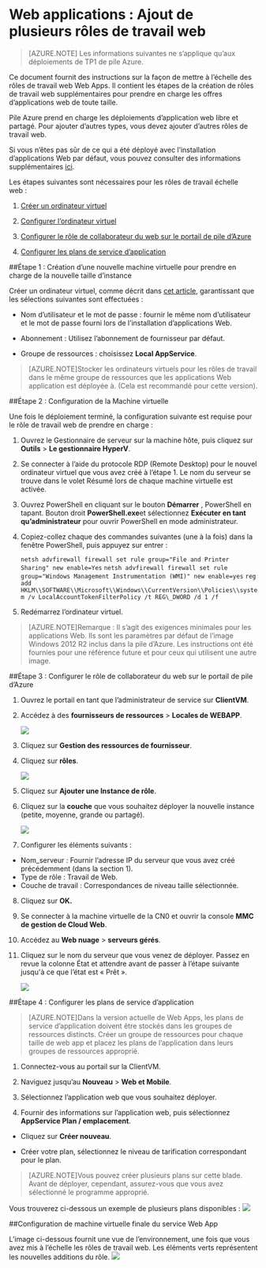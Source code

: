 <properties
    pageTitle="Les applications Web ajouter d’autres Web rôles Worker | Microsoft Azure"
    description="Conseils détaillés sur la mise à l’échelle d’Azure pile Web App"
    services="azure-stack"
    documentationCenter=""
    authors="kathm"
    manager="slinehan"
    editor=""/>

<tags
    ms.service="azure-stack"
    ms.workload="app-service"
    ms.tgt_pltfrm="na"
    ms.devlang="na"
    ms.topic="article"
    ms.date="09/26/2016"
    ms.author="kathm"/>

#   <a name="web-apps-adding-more-web-worker-roles"></a>Web applications : Ajout de plusieurs rôles de travail web

> [AZURE.NOTE] Les informations suivantes ne s’applique qu’aux déploiements de TP1 de pile Azure.

Ce document fournit des instructions sur la façon de mettre à l’échelle des rôles de travail web Web Apps. Il contient les étapes de la création de rôles de travail web supplémentaires pour prendre en charge les offres d’applications web de toute taille.

Pile Azure prend en charge les déploiements d’application web libre et partagé. Pour ajouter d’autres types, vous devez ajouter d’autres rôles de travail web.

Si vous n’êtes pas sûr de ce qui a été déployé avec l’installation d’applications Web par défaut, vous pouvez consulter des informations supplémentaires [ici](azure-stack-webapps-overview.md).

Les étapes suivantes sont nécessaires pour les rôles de travail échelle web :

1.  [Créer un ordinateur virtuel](#step-1-create-a-new-vm-to-support-the-new-instance-size)

2.  [Configurer l’ordinateur virtuel](#step-2-configure-the-virtual-machine)

3.  [Configurer le rôle de collaborateur du web sur le portail de pile d’Azure](#step-3-configure-the-web-worker-role-in-the-azure-stack-portal)

4.  [Configurer les plans de service d’application](#step-4-configure-app-service-plans)

##<a name="step-1-create-a-new-vm-to-support-the-new-instance-size"></a>Étape 1 : Création d’une nouvelle machine virtuelle pour prendre en charge de la nouvelle taille d’instance

Créer un ordinateur virtuel, comme décrit dans [cet article](azure-stack-provision-vm.md), garantissant que les sélections suivantes sont effectuées :

 - Nom d’utilisateur et le mot de passe : fournir le même nom d’utilisateur et le mot de passe fourni lors de l’installation d’applications Web.

 - Abonnement : Utilisez l’abonnement de fournisseur par défaut.

 - Groupe de ressources : choisissez **Local AppService**.

> [AZURE.NOTE]Stocker les ordinateurs virtuels pour les rôles de travail dans le même groupe de ressources que les applications Web application est déployée à. (Cela est recommandé pour cette version).

##<a name="step-2-configure-the-virtual-machine"></a>Étape 2 : Configuration de la Machine virtuelle

Une fois le déploiement terminé, la configuration suivante est requise pour le rôle de travail web de prendre en charge :

1.  Ouvrez le Gestionnaire de serveur sur la machine hôte, puis cliquez sur **Outils** &gt; **Le gestionnaire HyperV**.

2.  Se connecter à l’aide du protocole RDP (Remote Desktop) pour le nouvel ordinateur virtuel que vous avez créé à l’étape 1. Le nom du serveur se trouve dans le volet Résumé lors de chaque machine virtuelle est activée.

3.  Ouvrez PowerShell en cliquant sur le bouton **Démarrer** , PowerShell en tapant. Bouton droit **PowerShell.exe**et sélectionnez **Exécuter en tant qu’administrateur** pour ouvrir PowerShell en mode administrateur.

4.  Copiez-collez chaque des commandes suivantes (une à la fois) dans la fenêtre PowerShell, puis appuyez sur entrer :

    ```netsh advfirewall firewall set rule group="File and Printer Sharing" new enable=Yes```
    ```netsh advfirewall firewall set rule group="Windows Management Instrumentation (WMI)" new enable=yes```
    ```reg add HKLM\\SOFTWARE\\Microsoft\\Windows\\CurrentVersion\\Policies\\system /v LocalAccountTokenFilterPolicy /t REG\_DWORD /d 1 /f```

5.  Redémarrez l’ordinateur virtuel.

> [AZURE.NOTE]Remarque : Il s’agit des exigences minimales pour les applications Web. Ils sont les paramètres par défaut de l’image Windows 2012 R2 inclus dans la pile d’Azure. Les instructions ont été fournies pour une référence future et pour ceux qui utilisent une autre image.

##<a name="step-3-configure-the-web-worker-role-in-the-azure-stack-portal"></a>Étape 3 : Configurer le rôle de collaborateur du web sur le portail de pile d’Azure

1.  Ouvrez le portail en tant que l’administrateur de service sur **ClientVM**.

2.  Accédez à des **fournisseurs de ressources** &gt; **Locales de WEBAPP**.

    ![](media/azure-stack-webapp-add-worker-roles/WebApp-ResourceMgmt.png)
 
3.  Cliquez sur **Gestion des ressources de fournisseur**.

4.  Cliquez sur **rôles**.

    ![](media/azure-stack-webapp-add-worker-roles/WebApp-Roles.png)
 
5.  Cliquez sur **Ajouter une Instance de rôle**.

6.  Cliquez sur la **couche** que vous souhaitez déployer la nouvelle instance (petite, moyenne, grande ou partagé).

    ![](media/azure-stack-webapp-add-worker-roles/WebApp-Tiers.png)
 
7.  Configurer les éléments suivants :
 - Nom_serveur : Fournir l’adresse IP du serveur que vous avez créé précédemment (dans la section 1).
 - Type de rôle : Travail de Web.
 - Couche de travail : Correspondances de niveau taille sélectionnée.

8. Cliquez sur **OK.**

9. Se connecter à la machine virtuelle de la CN0 et ouvrir la console **MMC de gestion de Cloud Web**.

10. Accédez au **Web nuage** &gt; **serveurs gérés**.

11. Cliquez sur le nom du serveur que vous venez de déployer. Passez en revue la colonne État et attendre avant de passer à l’étape suivante jusqu'à ce que l’état est « Prêt ».

    ![](media/azure-stack-webapp-add-worker-roles/webappmgmtconsole.png)

##<a name="step-4-configure-app-service-plans"></a>Étape 4 : Configurer les plans de service d’application

> [AZURE.NOTE]Dans la version actuelle de Web Apps, les plans de service d’application doivent être stockés dans les groupes de ressources distincts. Créer un groupe de ressources pour chaque taille de web app et placez les plans de l’application dans leurs groupes de ressources approprié.

1.  Connectez-vous au portail sur la ClientVM.

2.  Naviguez jusqu’au **Nouveau** &gt; **Web et Mobile**.

3.  Sélectionnez l’application web que vous souhaitez déployer.

4.  Fournir des informations sur l’application web, puis sélectionnez **AppService Plan / emplacement**.

-   Cliquez sur **Créer nouveau**.

-   Créer votre plan, sélectionnez le niveau de tarification correspondant pour le plan.

> [AZURE.NOTE]Vous pouvez créer plusieurs plans sur cette blade. Avant de déployer, cependant, assurez-vous que vous avez sélectionné le programme approprié.

Vous trouverez ci-dessous un exemple de plusieurs plans disponibles :    ![](media/azure-stack-webapp-add-worker-roles/WebApp-Plans.png)

##<a name="final-web-app-service-vm-configuration"></a>Configuration de machine virtuelle finale du service Web App

L’image ci-dessous fournit une vue de l’environnement, une fois que vous avez mis à l’échelle les rôles de travail web. Les éléments verts représentent les nouvelles additions du rôle.
    ![](media/azure-stack-webapp-add-worker-roles/WebAppsWWRoles.png)
